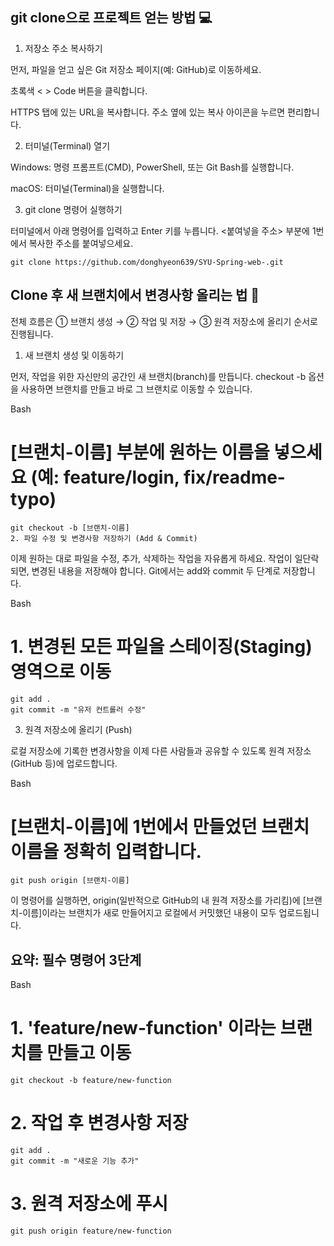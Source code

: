 ## git clone으로 프로젝트 얻는 방법 💻
1. 저장소 주소 복사하기

먼저, 파일을 얻고 싶은 Git 저장소 페이지(예: GitHub)로 이동하세요.

초록색 < > Code 버튼을 클릭합니다.

HTTPS 탭에 있는 URL을 복사합니다. 주소 옆에 있는 복사 아이콘을 누르면 편리합니다.

2. 터미널(Terminal) 열기

Windows: 명령 프롬프트(CMD), PowerShell, 또는 Git Bash를 실행합니다.

macOS: 터미널(Terminal)을 실행합니다.

3. git clone 명령어 실행하기

터미널에서 아래 명령어를 입력하고 Enter 키를 누릅니다. <붙여넣을 주소> 부분에 1번에서 복사한 주소를 붙여넣으세요.
 ```
git clone https://github.com/donghyeon639/SYU-Spring-web-.git
 ```

## Clone 후 새 브랜치에서 변경사항 올리는 법 🌿
전체 흐름은 ① 브랜치 생성 → ② 작업 및 저장 → ③ 원격 저장소에 올리기 순서로 진행됩니다.

1. 새 브랜치 생성 및 이동하기

먼저, 작업을 위한 자신만의 공간인 새 브랜치(branch)를 만듭니다. checkout -b 옵션을 사용하면 브랜치를 만들고 바로 그 브랜치로 이동할 수 있습니다.

Bash

# [브랜치-이름] 부분에 원하는 이름을 넣으세요 (예: feature/login, fix/readme-typo)
 ```
git checkout -b [브랜치-이름]
2. 파일 수정 및 변경사항 저장하기 (Add & Commit)
 ```

이제 원하는 대로 파일을 수정, 추가, 삭제하는 작업을 자유롭게 하세요. 작업이 일단락되면, 변경된 내용을 저장해야 합니다. Git에서는 add와 commit 두 단계로 저장합니다.

Bash

# 1. 변경된 모든 파일을 스테이징(Staging) 영역으로 이동
 ```
git add .
git commit -m "유저 컨트롤러 수정"
 ```
3. 원격 저장소에 올리기 (Push)

로컬 저장소에 기록한 변경사항을 이제 다른 사람들과 공유할 수 있도록 원격 저장소(GitHub 등)에 업로드합니다.

Bash

# [브랜치-이름]에 1번에서 만들었던 브랜치 이름을 정확히 입력합니다.
 ```
git push origin [브랜치-이름]
 ```
이 명령어를 실행하면, origin(일반적으로 GitHub의 내 원격 저장소를 가리킴)에 [브랜치-이름]이라는 브랜치가 새로 만들어지고 로컬에서 커밋했던 내용이 모두 업로드됩니다.

## 요약: 필수 명령어 3단계
Bash

# 1. 'feature/new-function' 이라는 브랜치를 만들고 이동
 ```
git checkout -b feature/new-function
 ```
# 2. 작업 후 변경사항 저장
 ```
git add .
git commit -m "새로운 기능 추가"
 ```

# 3. 원격 저장소에 푸시
 ```
git push origin feature/new-function
 ```

